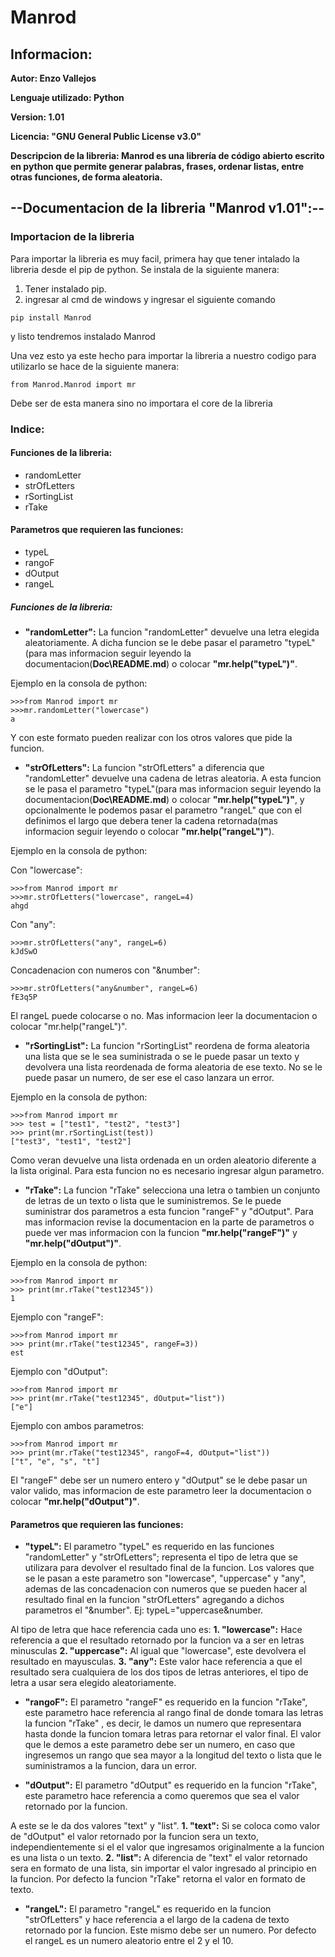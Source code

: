 # Manrod

## Informacion: 
**Autor: Enzo Vallejos** 

**Lenguaje utilizado: Python**

**Version: 1.01**

**Licencia: "GNU General Public License v3.0"**

**Descripcion de la libreria: Manrod es una librería de código abierto escrito en python que permite generar palabras, frases, ordenar listas, entre otras funciones, de forma aleatoria.**

## --Documentacion de la libreria "Manrod v1.01":--

### Importacion de la libreria
Para importar la libreria es muy facil, primera hay que tener intalado la libreria desde el pip de python. Se instala de la siguiente manera:

1. Tener instalado pip.
2. ingresar al cmd de windows y ingresar el siguiente comando
```
pip install Manrod
```
y listo tendremos instalado Manrod

Una vez esto ya este hecho para importar la libreria a nuestro codigo para utilizarlo se hace de la siguiente manera:
```
from Manrod.Manrod import mr
```
Debe ser de esta manera sino no importara el core de la libreria

### Indice:

#### Funciones de la libreria:
- randomLetter
- strOfLetters
- rSortingList
- rTake

#### Parametros que requieren las funciones:
- typeL
- rangoF
- dOutput
- rangeL

##### Funciones de la libreria:

- **"randomLetter":** La funcion "randomLetter" devuelve una letra elegida aleatoriamente. 
A dicha funcion se le debe pasar el parametro "typeL"(para mas informacion seguir leyendo la documentacion(**Doc\README.md**) o colocar **"mr.help("typeL")"**.

Ejemplo en la consola de python:
```
>>>from Manrod import mr
>>>mr.randomLetter("lowercase")
a
```
Y con este formato pueden realizar con los otros valores que pide la funcion.

- **"strOfLetters":** La funcion "strOfLetters" a diferencia que "randomLetter" devuelve una cadena de letras aleatoria. A esta funcion se le pasa el parametro "typeL"(para mas informacion seguir leyendo la documentacion(**Doc\README.md**) o colocar **"mr.help("typeL")"**, y opcionalmente le podemos pasar el parametro "rangeL" que con el definimos el largo que debera tener la cadena retornada(mas informacion seguir leyendo o colocar **"mr.help("rangeL")"**). 

Ejemplo en la consola de python:

Con "lowercase":
```
>>>from Manrod import mr
>>>mr.strOfLetters("lowercase", rangeL=4)
ahgd
```

Con "any":
```
>>>mr.strOfLetters("any", rangeL=6)
kJdSwO
```

Concadenacion con numeros con "&number":
```
>>>mr.strOfLetters("any&number", rangeL=6)
fE3q5P
```

El rangeL puede colocarse o no. Mas informacion leer la documentacion o colocar "mr.help("rangeL")".

- **"rSortingList":** La funcion "rSortingList" reordena de forma aleatoria una lista que se le sea suministrada o se le puede pasar un texto y devolvera una lista reordenada de forma aleatoria de ese texto. No se le puede pasar un numero, de ser ese el caso lanzara un error.

Ejemplo en la consola de python:
```
>>>from Manrod import mr
>>> test = ["test1", "test2", "test3"]
>>> print(mr.rSortingList(test))
["test3", "test1", "test2"]
```

Como veran devuelve una lista ordenada en un orden aleatorio diferente a la lista original. Para esta funcion no es necesario ingresar algun parametro.

- **"rTake":** La funcion "rTake" selecciona una letra o tambien un conjunto de letras de un texto o lista que le suministremos. Se le puede suministrar dos parametros a esta funcion "rangeF" y "dOutput".
Para mas informacion revise la documentacion en la parte de parametros o puede ver mas informacion con la funcion **"mr.help("rangeF")"** y **"mr.help("dOutput")"**.

Ejemplo en la consola de python:
```
>>>from Manrod import mr
>>> print(mr.rTake("test12345"))
1
```

Ejemplo con "rangeF":
```
>>>from Manrod import mr
>>> print(mr.rTake("test12345", rangeF=3))
est
```

Ejemplo con "dOutput":
```
>>>from Manrod import mr
>>> print(mr.rTake("test12345", dOutput="list"))
["e"]
```

Ejemplo con ambos parametros:
```
>>>from Manrod import mr
>>> print(mr.rTake("test12345", rangoF=4, dOutput="list"))
["t", "e", "s", "t"]
```

El "rangeF" debe ser un numero entero y "dOutput" se le debe pasar un valor valido, mas informacion de este parametro leer la documentacion o colocar **"mr.help("dOutput")"**.

#### Parametros que requieren las funciones:

- **"typeL":** El parametro "typeL" es requerido en las funciones "randomLetter" y "strOfLetters"; representa el tipo de letra que se utilizara para devolver el resultado final de la funcion. Los valores que se le pasan a este parametro son "lowercase", "uppercase" y "any", ademas de las concadenacion con numeros que se pueden hacer al resultado final en la funcion "strOfLetters" agregando a dichos parametros el "&number". Ej: typeL="uppercase&number. 

Al tipo de letra que hace referencia cada uno es:
**1. "lowercase":** Hace referencia a que el resultado retornado por la funcion va a ser en letras minusculas
**2. "uppercase":** Al igual que "lowercase", este devolvera el resultado en mayusculas.
**3. "any":** Este valor hace referencia a que el resultado sera cualquiera de los dos tipos de letras anteriores, el tipo de letra a usar sera elegido aleatoriamente.

- **"rangoF":** El parametro "rangeF" es requerido en la funcion "rTake", este parametro hace referencia al rango final de donde tomara las letras la funcion "rTake" , es decir, le damos un numero que representara hasta donde la funcion tomara letras para retornar el valor final. 
El valor que le demos a este parametro debe ser un numero, en caso que ingresemos un rango que sea mayor a la longitud del texto o lista que le suministramos a la funcion, dara un error.

- **"dOutput":** El parametro "dOutput" es requerido en la funcion "rTake", este parametro hace referencia a como queremos que sea el valor retornado por la funcion. 

A este se le da dos valores "text" y "list".
**1. "text":** Si se coloca como valor de "dOutput" el valor retornado por la funcion sera un texto, independientemente si el el valor que ingresamos originalmente a la funcion es una lista o un texto.
**2. "list":** A diferencia de "text" el valor retornado sera en formato de una lista, sin importar el valor ingresado al principio en la funcion. Por defecto la funcion "rTake" retorna el valor en formato de texto.

- **"rangeL":** El parametro "rangeL" es requerido en la funcion  "strOfLetters" y  hace referencia a el largo de la cadena de texto retornado por la funcion. Este mismo debe ser un numero. 
Por defecto el rangeL es un numero aleatorio entre el 2 y el 10.
